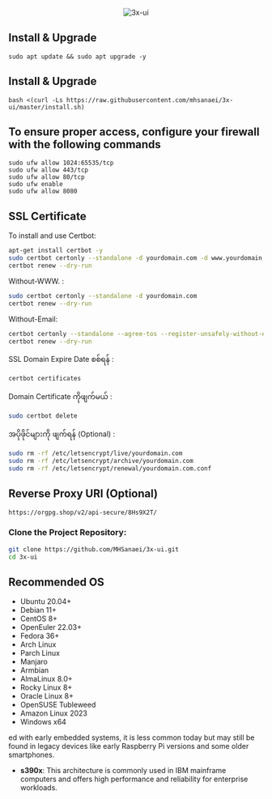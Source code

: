 <p align="center">
  <picture>
    <source media="(prefers-color-scheme: dark)" srcset="./images/3xui.png">
    <img alt="3x-ui" src="./images/3xui.png">
  </picture>
</p>


## Install & Upgrade

```
sudo apt update && sudo apt upgrade -y
```

## Install & Upgrade

```
bash <(curl -Ls https://raw.githubusercontent.com/mhsanaei/3x-ui/master/install.sh)
```

## To ensure proper access, configure your firewall with the following commands
```
sudo ufw allow 1024:65535/tcp
sudo ufw allow 443/tcp
sudo ufw allow 80/tcp
sudo ufw enable
sudo ufw allow 8080
```

## SSL Certificate

To install and use Certbot:

```sh
apt-get install certbot -y
sudo certbot certonly --standalone -d yourdomain.com -d www.yourdomain.com
certbot renew --dry-run
```

Without-WWW. :

```sh
sudo certbot certonly --standalone -d yourdomain.com
certbot renew --dry-run
```

Without-Email:

```sh
certbot certonly --standalone --agree-tos --register-unsafely-without-email -d yourdomain.com
certbot renew --dry-run
```

SSL Domain Expire Date စစ်ရန် :

```sh
certbot certificates
```

Domain Certificate ကိုဖျက်မယ် :

```sh
sudo certbot delete
```

အပိုဖိုင်များကို ဖျက်ရန် (Optional) :

```sh
sudo rm -rf /etc/letsencrypt/live/yourdomain.com
sudo rm -rf /etc/letsencrypt/archive/yourdomain.com
sudo rm -rf /etc/letsencrypt/renewal/yourdomain.com.conf
```

## Reverse Proxy URI (Optional)

```
https://orgpg.shop/v2/api-secure/8Hs9X2T/
```

### **Clone the Project Repository:**

   ```sh
   git clone https://github.com/MHSanaei/3x-ui.git
   cd 3x-ui
   ```

## Recommended OS

- Ubuntu 20.04+
- Debian 11+
- CentOS 8+
- OpenEuler 22.03+
- Fedora 36+
- Arch Linux
- Parch Linux
- Manjaro
- Armbian
- AlmaLinux 8.0+
- Rocky Linux 8+
- Oracle Linux 8+
- OpenSUSE Tubleweed
- Amazon Linux 2023
- Windows x64

ed with early embedded systems, it is less common today but may still be found in legacy devices like early Raspberry Pi versions and some older smartphones.

- **s390x**: This architecture is commonly used in IBM mainframe computers and offers high performance and reliability for enterprise workloads.
